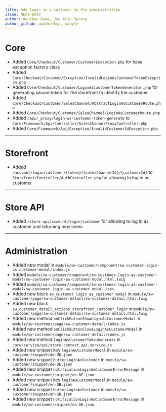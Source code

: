 ```yaml
---
title: Add login as a customer to the administration
issue: NEXT-8593
author: Ugurkan Kaya, Jan-Erik Spreng
author_github: ugurkankya, sobyte
---
```

# Core
* Added `Core/Checkout/Customer/CustomerException.php` for base exception factory class
* Added `Core/Checkout/Customer/Exception/InvalidLoginAsCustomerTokenException.php`
* Added `Core/Checkout/Customer/LoginAsCustomerTokenGenerator.php` for generating secure token for the storefront to identify the customer
* Added `Core/Checkout/Customer/SalesChannel/AbstractLoginAsCustomerRoute.php`
* Added `Core/Checkout/Customer/SalesChannel/LoginAsCustomerRoute.php`
* Added `/api/_proxy/login-as-customer-token-generate` to `Core/Framework/Api/Controller/SalesChannelProxyController.php`
* Added `Core/Framework/Api/Exception/InvalidCustomerIdException.php`
___
# Storefront
* Added `/account/login/customer/{token}/{salesChannelId}/{customerId}` to `Storefront/Controller/AuthController.php` for allowing to log in as customer
___
# Store API
* Added `/store-api/account/login/customer` for allowing to log in as customer and returning new token
___
# Administration
* Added new modal in `module/sw-customer/component/sw-customer-login-as-customer-modal/index.js`
* Added `module/sw-customer/component/sw-customer-login-as-customer-modal/sw-customer-login-as-customer-modal.html.twig`
* Added `module/sw-customer/component/sw-customer-login-as-customer-modal/sw-customer-login-as-customer-modal.scss`
* Added new block `sw_customer_login_as_customer_modal` in `module/sw-customer/page/sw-customer-detail/sw-customer-detail.html.twig`
* Added new block `sw_customer_detail_actions_storefront_customer_login` in `module/sw-customer/page/sw-customer-detail/sw-customer-detail.html.twig`
* Added new method `onClickButtonShowLoginAsCustomerModal` in `module/sw-customer/page/sw-customer-detail/index.js`
* Added new method `onClickButtonCloseLoginAsCustomerModal` in `module/sw-customer/page/sw-customer-detail/index.js`
* Added new method `loginAsCustomerTokenGenerate` in `core/service/api/store-context.api.service.js`
* Added new snippet key `loginAsCustomerModal` in `module/sw-customer/snippet/de-DE.json`
* Added new snippet `buttonLoginAsCustomer` in `module/sw-customer/snippet/de-DE.json`
* Added new snippet `notificationLoginAsCustomerErrorMessage` in `module/sw-customer/snippet/de-DE.json`
* Added new snippet key `loginAsCustomerModal` in `module/sw-customer/snippet/en-GB.json`
* Added new snippet `buttonLoginAsCustomer` in `module/sw-customer/snippet/en-GB.json`
* Added new snippet `notificationLoginAsCustomerErrorMessage` in `module/sw-customer/snippet/en-GB.json`
